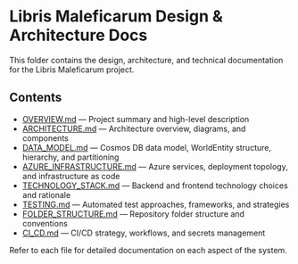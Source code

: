 # Libris Maleficarum Design & Architecture Docs

This folder contains the design, architecture, and technical documentation for the Libris Maleficarum project.

## Contents

- [OVERVIEW.md](OVERVIEW.md) — Project summary and high-level description
- [ARCHITECTURE.md](ARCHITECTURE.md) — Architecture overview, diagrams, and components
- [DATA_MODEL.md](DATA_MODEL.md) — Cosmos DB data model, WorldEntity structure, hierarchy, and partitioning
- [AZURE_INFRASTRUCTURE.md](AZURE_INFRASTRUCTURE.md) — Azure services, deployment topology, and infrastructure as code
- [TECHNOLOGY_STACK.md](TECHNOLOGY_STACK.md) — Backend and frontend technology choices and rationale
- [TESTING.md](TESTING.md) — Automated test approaches, frameworks, and strategies
- [FOLDER_STRUCTURE.md](FOLDER_STRUCTURE.md) — Repository folder structure and conventions
- [CI_CD.md](CI_CD.md) — CI/CD strategy, workflows, and secrets management

Refer to each file for detailed documentation on each aspect of the system.
